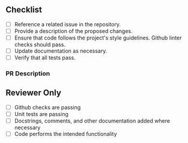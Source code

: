 ## Checklist

- [ ] Reference a related issue in the repository.
- [ ] Provide a description of the proposed changes.
- [ ] Ensure that code follows the project's style guidelines. Github linter checks should pass.
- [ ] Update documentation as necessary.
- [ ] Verify that all tests pass.

### PR Description 

## Reviewer Only

- [ ] Github checks are passing
- [ ] Unit tests are passing
- [ ] Docstrings, comments, and other documentation added where necessary
- [ ] Code performs the intended functionality